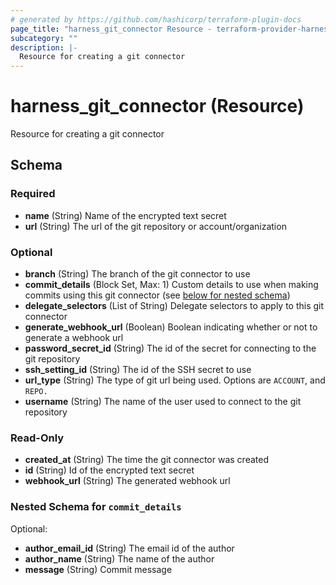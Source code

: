 ```yaml
---
# generated by https://github.com/hashicorp/terraform-plugin-docs
page_title: "harness_git_connector Resource - terraform-provider-harness"
subcategory: ""
description: |-
  Resource for creating a git connector
---
```


# harness_git_connector (Resource)

Resource for creating a git connector



<!-- schema generated by tfplugindocs -->
## Schema

### Required

- **name** (String) Name of the encrypted text secret
- **url** (String) The url of the git repository or account/organization

### Optional

- **branch** (String) The branch of the git connector to use
- **commit_details** (Block Set, Max: 1) Custom details to use when making commits using this git connector (see [below for nested schema](#nestedblock--commit_details))
- **delegate_selectors** (List of String) Delegate selectors to apply to this git connector
- **generate_webhook_url** (Boolean) Boolean indicating whether or not to generate a webhook url
- **password_secret_id** (String) The id of the secret for connecting to the git repository
- **ssh_setting_id** (String) The id of the SSH secret to use
- **url_type** (String) The type of git url being used. Options are `ACCOUNT`, and `REPO.`
- **username** (String) The name of the user used to connect to the git repository

### Read-Only

- **created_at** (String) The time the git connector was created
- **id** (String) Id of the encrypted text secret
- **webhook_url** (String) The generated webhook url

<a id="nestedblock--commit_details"></a>
### Nested Schema for `commit_details`

Optional:

- **author_email_id** (String) The email id of the author
- **author_name** (String) The name of the author
- **message** (String) Commit message


